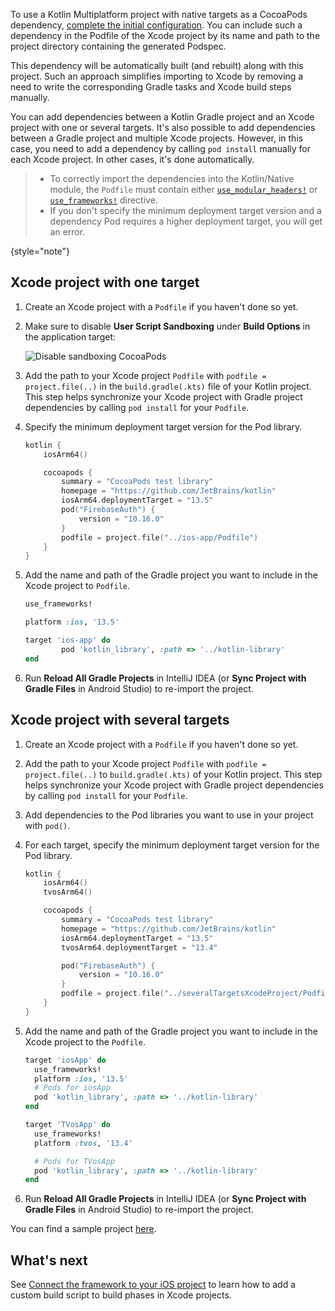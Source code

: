 [//]: # (title: Use a Kotlin Gradle project as a CocoaPods dependency)

To use a Kotlin Multiplatform project with native targets as a CocoaPods dependency, [complete the initial configuration](native-cocoapods.md#set-up-an-environment-to-work-with-cocoapods).
You can include such a dependency in the Podfile of the Xcode project by its name and path to the project directory
containing the generated Podspec.

This dependency will be automatically built (and rebuilt) along with this project. Such an approach
simplifies importing to Xcode by removing a need to write the corresponding Gradle tasks and Xcode build steps manually.

You can add dependencies between a Kotlin Gradle project and an Xcode project with one or several targets. It's also possible to add
dependencies between a Gradle project and multiple Xcode projects. However, in this case, you need to add a
dependency by calling `pod install` manually for each Xcode project. In other cases, it's done automatically.

> * To correctly import the dependencies into the Kotlin/Native module, the `Podfile` must contain either
>   [`use_modular_headers!`](https://guides.cocoapods.org/syntax/podfile.html#use_modular_headers_bang) or
>   [`use_frameworks!`](https://guides.cocoapods.org/syntax/podfile.html#use_frameworks_bang) directive.
> * If you don't specify the minimum deployment target version and a dependency Pod requires a higher deployment target,
>   you will get an error.
>
{style="note"}

## Xcode project with one target

1. Create an Xcode project with a `Podfile` if you haven't done so yet.
2. Make sure to disable **User Script Sandboxing** under **Build Options** in the application target:

   ![Disable sandboxing CocoaPods](disable-sandboxing-cocoapods.png)

3. Add the path to your Xcode project `Podfile` with `podfile = project.file(..)` in the `build.gradle(.kts)` file
   of your Kotlin project.
   This step helps synchronize your Xcode project with Gradle project dependencies by calling `pod install` for your `Podfile`.
4. Specify the minimum deployment target version for the Pod library.

    ```kotlin
    kotlin {
        iosArm64()

        cocoapods {
            summary = "CocoaPods test library"
            homepage = "https://github.com/JetBrains/kotlin"
            iosArm64.deploymentTarget = "13.5"
            pod("FirebaseAuth") {
                version = "10.16.0"
            }
            podfile = project.file("../ios-app/Podfile")
        }
    }
    ```

5. Add the name and path of the Gradle project you want to include in the Xcode project to `Podfile`.

    ```ruby
    use_frameworks!

    platform :ios, '13.5'

    target 'ios-app' do
            pod 'kotlin_library', :path => '../kotlin-library'
    end
    ```

6. Run **Reload All Gradle Projects** in IntelliJ IDEA (or **Sync Project with Gradle Files** in Android Studio)
   to re-import the project.

## Xcode project with several targets

1. Create an Xcode project with a `Podfile` if you haven't done so yet.
2. Add the path to your Xcode project `Podfile` with `podfile = project.file(..)` to `build.gradle(.kts)`
   of your Kotlin project.
   This step helps synchronize your Xcode project with Gradle project dependencies by calling `pod install` for your `Podfile`.
3. Add dependencies to the Pod libraries you want to use in your project with `pod()`.
4. For each target, specify the minimum deployment target version for the Pod library.

    ```kotlin
    kotlin {
        iosArm64()
        tvosArm64()

        cocoapods {
            summary = "CocoaPods test library"
            homepage = "https://github.com/JetBrains/kotlin"
            iosArm64.deploymentTarget = "13.5"
            tvosArm64.deploymentTarget = "13.4"

            pod("FirebaseAuth") {
                version = "10.16.0"
            }
            podfile = project.file("../severalTargetsXcodeProject/Podfile") // specify the path to the Podfile
        }
    }
    ```

5. Add the name and path of the Gradle project you want to include in the Xcode project to the `Podfile`.

    ```ruby
    target 'iosApp' do
      use_frameworks!
      platform :ios, '13.5'
      # Pods for iosApp
      pod 'kotlin_library', :path => '../kotlin-library'
    end

    target 'TVosApp' do
      use_frameworks!
      platform :tvos, '13.4'

      # Pods for TVosApp
      pod 'kotlin_library', :path => '../kotlin-library'
    end
    ```

6. Run **Reload All Gradle Projects** in IntelliJ IDEA (or **Sync Project with Gradle Files** in Android Studio)
   to re-import the project.

You can find a sample project [here](https://github.com/Kotlin/kmm-with-cocoapods-multitarget-xcode-sample).

## What's next

See [Connect the framework to your iOS project](https://www.jetbrains.com/help/kotlin-multiplatform-dev/multiplatform-integrate-in-existing-app.html#connect-the-framework-to-your-ios-project)
to learn how to add a custom build script to build phases in Xcode projects.